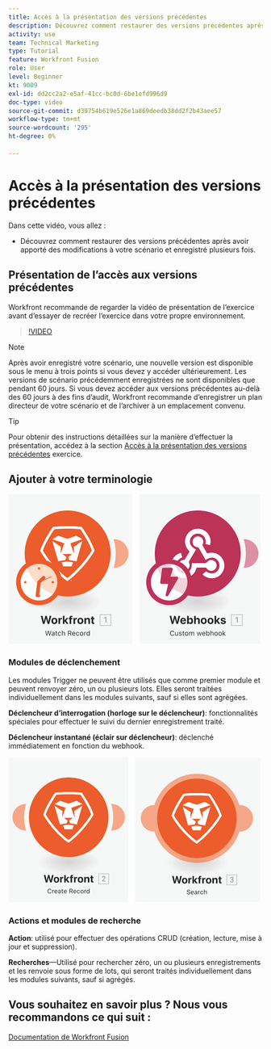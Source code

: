 ```yaml
---
title: Accès à la présentation des versions précédentes
description: Découvrez comment restaurer des versions précédentes après avoir apporté des modifications à votre scénario et les avoir enregistrées dans [!DNL Adobe Workfront Fusion].
activity: use
team: Technical Marketing
type: Tutorial
feature: Workfront Fusion
role: User
level: Beginner
kt: 9009
exl-id: dd2cc2a2-e5af-41cc-bc0d-6be1efd996d9
doc-type: video
source-git-commit: d39754b619e526e1a869deedb38dd2f2b43aee57
workflow-type: tm+mt
source-wordcount: '295'
ht-degree: 0%

---
```


# Accès à la présentation des versions précédentes

Dans cette vidéo, vous allez :

* Découvrez comment restaurer des versions précédentes après avoir apporté des modifications à votre scénario et enregistré plusieurs fois.

## Présentation de l’accès aux versions précédentes

Workfront recommande de regarder la vidéo de présentation de l’exercice avant d’essayer de recréer l’exercice dans votre propre environnement.

>[!VIDEO](https://video.tv.adobe.com/v/335268/?quality=12)

>[!NOTE]
>
>Après avoir enregistré votre scénario, une nouvelle version est disponible sous le menu à trois points si vous devez y accéder ultérieurement. Les versions de scénario précédemment enregistrées ne sont disponibles que pendant 60 jours. Si vous devez accéder aux versions précédentes au-delà des 60 jours à des fins d’audit, Workfront recommande d’enregistrer un plan directeur de votre scénario et de l’archiver à un emplacement convenu.

>[!TIP]
>
>Pour obtenir des instructions détaillées sur la manière d’effectuer la présentation, accédez à la section [Accès à la présentation des versions précédentes](https://experienceleague.adobe.com/docs/workfront-learn/tutorials-workfront/fusion/exercises/access-previous-versions.html?lang=en) exercice.

## Ajouter à votre terminologie

![Une image d’un enregistrement Watch et d’un module webhook personnalisé](assets/understand-the-basics-3.png)

### Modules de déclenchement

Les modules Trigger ne peuvent être utilisés que comme premier module et peuvent renvoyer zéro, un ou plusieurs lots. Elles seront traitées individuellement dans les modules suivants, sauf si elles sont agrégées.

**Déclencheur d’interrogation (horloge sur le déclencheur)**: fonctionnalités spéciales pour effectuer le suivi du dernier enregistrement traité.

**Déclencheur instantané (éclair sur déclencheur)**: déclenché immédiatement en fonction du webhook.

![Image d’un enregistrement de création et d’un module de recherche](assets/understand-the-basics-4.png)

### Actions et modules de recherche

**Action**: utilisé pour effectuer des opérations CRUD (création, lecture, mise à jour et suppression).

**Recherches**—Utilisé pour rechercher zéro, un ou plusieurs enregistrements et les renvoie sous forme de lots, qui seront traités individuellement dans les modules suivants, sauf si agrégés.

## Vous souhaitez en savoir plus ? Nous vous recommandons ce qui suit :

[Documentation de Workfront Fusion](https://experienceleague.adobe.com/docs/workfront/using/adobe-workfront-fusion/workfront-fusion-2.html?lang=en)
